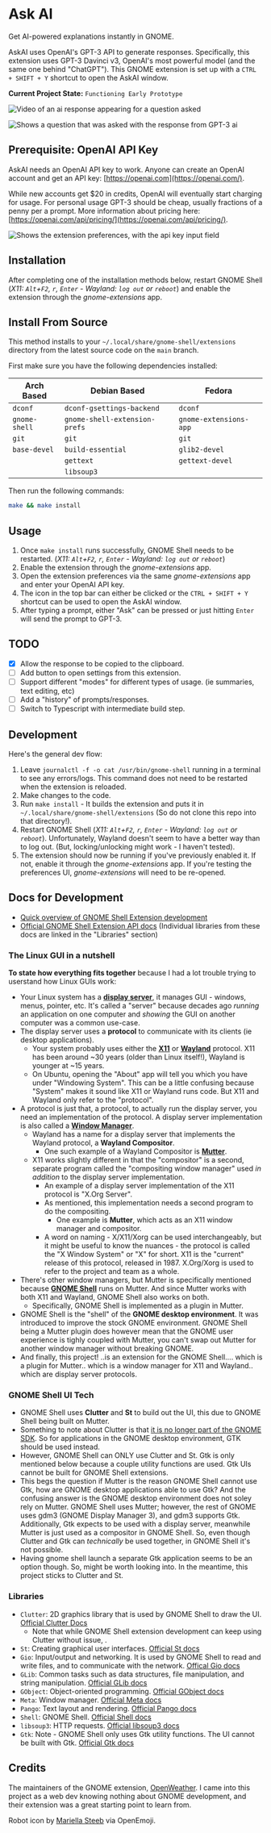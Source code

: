 # Ask AI

Get AI-powered explanations instantly in GNOME.

AskAI uses OpenAI's GPT-3 API to generate responses. Specifically, this extension uses GPT-3 Davinci v3, OpenAI's most powerful model (and the same one behind "ChatGPT"). This GNOME extension is set up with a `CTRL + SHIFT + Y` shortcut to open the AskAI window.

**Current Project State:** `Functioning Early Prototype`

![Video of an ai response appearing for a question asked](./media/demo-2.webp)

![Shows a question that was asked with the response from GPT-3 ai](./media/screenshot.png)

## Prerequisite: OpenAI API Key

AskAI needs an OpenAI API key to work. Anyone can create an OpenAI account and get an API key: [https://openai.com](https://openai.com/).

While new accounts get $20 in credits, OpenAI will eventually start charging for usage. For personal usage GPT-3 should be cheap, usually fractions of a penny per a prompt. More information about pricing here: [https://openai.com/api/pricing/](https://openai.com/api/pricing/).

![Shows the extension preferences, with the api key input field](./media/screenshot-pref.png)

## Installation

After completing one of the installation methods below, restart GNOME Shell (*X11: `Alt`+`F2`, `r`, `Enter` - Wayland: `log out` or `reboot`*) and enable the extension through the *gnome-extensions* app.

## Install From Source

This method installs to your `~/.local/share/gnome-shell/extensions` directory from the latest source code on the `main` branch.

First make sure you have the following dependencies installed:

| Arch Based     | Debian Based                  | Fedora                 |
| ---            | ---                           | ---                    |
| `dconf`        | `dconf-gsettings-backend`     | `dconf`                |
| `gnome-shell`  | `gnome-shell-extension-prefs` | `gnome-extensions-app` |
| `git`          | `git`                         | `git`                  |
| `base-devel`   | `build-essential`             | `glib2-devel`          |
|                | `gettext`                     | `gettext-devel`        |
|                | `libsoup3`                    |                        |

Then run the following commands:

```bash
make && make install
```

## Usage

1. Once `make install` runs successfully, GNOME Shell needs to be restarted. (*X11: `Alt`+`F2`, `r`, `Enter` - Wayland: `log out` or `reboot`*)
2. Enable the extension through the *gnome-extensions* app.
3. Open the extension preferences via the same *gnome-extensions* app and enter your OpenAI API key.
4. The icon in the top bar can either be clicked or the `CTRL + SHIFT + Y` shortcut can be used to open the AskAI window.
5. After typing a prompt, either "Ask" can be pressed or just hitting `Enter` will send the prompt to GPT-3.

## TODO

- [x] Allow the response to be copied to the clipboard.
- [ ] Add button to open settings from this extension.
- [ ] Support different "modes" for different types of usage. (ie summaries, text editing, etc)
- [ ] Add a "history" of prompts/responses.
- [ ] Switch to Typescript with intermediate build step.

## Development

Here's the general dev flow:

1. Leave `journalctl -f -o cat /usr/bin/gnome-shell` running in a terminal to see any errors/logs. This command does not need to be restarted when the extension is reloaded.
2. Make changes to the code.
3. Run `make install` - It builds the extension and puts it in `~/.local/share/gnome-shell/extensions` (So do not clone this repo into that directory!).
4. Restart GNOME Shell (*X11: `Alt`+`F2`, `r`, `Enter` - Wayland: `log out` or `reboot`*). Unfortunately, Wayland doesn't seem to have a better way than to log out. (But, locking/unlocking might work - I haven't tested).
5. The extension should now be running if you've previously enabled it. If not, enable it through the *gnome-extensions* app. If you're testing the preferences UI, *gnome-extensions* will need to be re-opened.

## Docs for Development

- [Quick overview of GNOME Shell Extension development](https://gjs.guide/extensions/development/creating.html)
- [Official GNOME Shell Extension API docs](https://gjs-docs.gnome.org/) (Individual libraries from these docs are linked in the "Libraries" section)

### The Linux GUI in a nutshell

**To state how everything fits together** because I had a lot trouble trying to userstand how Linux GUIs work:

- Your Linux system has a [**display server**](https://www.wikiwand.com/en/Display_server), it manages GUI - windows, menus, pointer, etc. It's called a "server" because decades ago *running* an application on one computer and *showing* the GUI on another computer was a common use-case.
- The display server uses a **protocol** to communicate with its clients (ie desktop applications).
  - Your system probably uses either the [**X11**](https://www.wikiwand.com/en/X_Window_System) or [**Wayland**](https://www.wikiwand.com/en/Wayland_compositor) protocol. X11 has been around ~30 years (older than Linux itself!), Wayland is younger at ~15 years.
  - On Ubuntu, opening the "About" app will tell you which you have under "Windowing System". This can be a little confusing because "System" makes it sound like X11 or Wayland runs code. But X11 and Wayland only refer to the "protocol".
- A protocol is just that, a protocol, to actually run the display server, you need an implementation of the protocol. A display server implementation is also called a [**Window Manager**](https://www.wikiwand.com/en/Window_manager).
  - Wayland has a name for a display server that implements the Wayland protocol, a **Wayland Compositor**.
    - One such example of a Wayland Compositor is [**Mutter**](https://gitlab.gnome.org/GNOME/mutter).
  - X11 works slightly different in that the "compositor" is a second, separate program called the "compositing window manager" used *in addition* to the display server implementation.
    - An example of a display server implementation of the X11 protocol is "X.Org Server".
    - As mentioned, this implementation needs a second program to do the compositing.
      - One example is **Mutter**, which acts as an X11 window manager and compositor.
    - A word on naming - X/X11/Xorg can be used interchangeably, but it might be useful to know the nuances - the protocol is called the "X Window System" or "X" for short. X11 is the "current" release of this protocol, released in 1987. X.Org/Xorg is used to refer to the project and team as a whole.
- There's other window managers, but Mutter is specifically mentioned because [**GNOME Shell**](https://www.wikiwand.com/en/GNOME_Shell) runs on Mutter. And since Mutter works with both X11 and Wayland, GNOME Shell also works on both.
  - Specifically, GNOME Shell is implemented as a plugin in Mutter.
- GNOME Shell is the "shell" of the **GNOME desktop environment**. It was introduced to improve the stock GNOME environment. GNOME Shell being a Mutter plugin does however mean that the GNOME user experience is tighly coupled with Mutter, you can't swap out Mutter for another window manager without breaking GNOME.
- And finally, this project! ..is an extension for the GNOME Shell.... which is a plugin for Mutter.. which is a window manager for X11 and Wayland.. which are display server protocols.

### GNOME Shell UI Tech

- GNOME Shell uses **Clutter** and **St** to build out the UI, this due to GNOME Shell being built on Mutter.
- Something to note about Clutter is that [it is no longer part of the GNOME SDK](https://blogs.gnome.org/clutter/2022/02/16/retiring-clutter/). So for applications in the GNOME desktop environment, GTK should be used instead.
- However, GNOME Shell can ONLY use Clutter and St. Gtk is only mentioned below because a couple utility functions are used. Gtk UIs cannot be built for GNOME Shell extensions.
- This begs the question if Mutter is the reason GNOME Shell cannot use Gtk, how are GNOME desktop applications able to use Gtk? And the confusing answer is the GNOME desktop environment does not soley rely on Mutter. GNOME Shell uses Mutter; however, the rest of GNOME uses gdm3 (GNOME Display Manager 3), and gdm3 supports Gtk. Additionally, Gtk expects to be used with a display server, meanwhile Mutter is just used as a compositor in GNOME Shell. So, even though Clutter and Gtk can *technically* be used together, in GNOME Shell it's not possible.
- Having gnome shell launch a separate Gtk application seems to be an option though. So, might be worth looking into. In the meantime, this project sticks to Clutter and St.

### Libraries

- `Clutter`: 2D graphics library that is used by GNOME Shell to draw the UI. [Official Clutter Docs](https://gnome.pages.gitlab.gnome.org/mutter/clutter/)
  - Note that while GNOME Shell extension development can keep using Clutter without issue, .
- `St`: Creating graphical user interfaces. [Official St docs](https://gjs-docs.gnome.org/st10/)
- `Gio`: Input/output and networking. It is used by GNOME Shell to read and write files, and to communicate with the network. [Offical Gio docs](https://gjs-docs.gnome.org/gio20~2.0/)
- `GLib`: Common tasks such as data structures, file manipulation, and string manipulation. [Official GLib docs](https://gjs-docs.gnome.org/glib20~2.0/)
- `GObject`: Object-oriented programming. [Official GObject docs](https://gjs-docs.gnome.org/gobject20~2.0/)
- `Meta`: Window manager. [Official Meta docs](https://gjs-docs.gnome.org/meta11~11/)
- `Pango`: Text layout and rendering. [Official Pango docs](https://gjs-docs.gnome.org/pango10~1.0/)
- `Shell`: GNOME Shell. [Official Shell docs](https://gjs-docs.gnome.org/shell01~0.1/)
- `libsoup3`: HTTP requests. [Official libsoup3 docs](https://gjs-docs.gnome.org/libsoup3~3.0/)
- `Gtk`: Note - GNOME Shell only uses Gtk utility functions. The UI cannot be built with Gtk. [Official Gtk docs](https://gjs-docs.gnome.org/gtk30~3.0/)

## Credits

The maintainers of the GNOME extension, [OpenWeather](https://gitlab.com/skrewball/openweather). I came into this project as a web dev knowing nothing about GNOME development, and their extension was a great starting point to learn from.

Robot icon by [Mariella Steeb](https://openmoji.org/library/#author=Mariella%20Steeb) via OpenEmoji.
